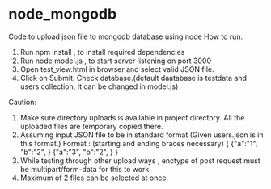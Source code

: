 # node_mongodb
Code to upload json file to mongodb database using node
How to run:
1. Run npm install , to install required dependencies
2. Run node model.js , to start server listening on port 3000
3. Open test_view.html in browser and select valid JSON file.
4. Click on Submit.
Check database.(default daatabase is testdata and users collection, It can be changed in model.js)

Caution:
1. Make sure directory uploads is available in project directory. All the uploaded files are temporary copied there.
2. Assuming input JSON file to be in standard format (Given users.json is in this format.)
Format : (starting and ending braces necessary)
{
	{"a":"1",
	 "b":"2",
	}
	{"a":"3",
	 "b":"2",
	}
}
3. While testing through other upload ways , enctype of post request must be multipart/form-data for this to work.
4. Maximum of 2 files can be selected at once.
